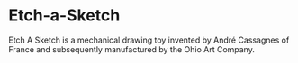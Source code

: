 # Etch-a-Sketch
Etch A Sketch is a mechanical drawing toy invented by André Cassagnes of France and subsequently manufactured by the Ohio Art Company.